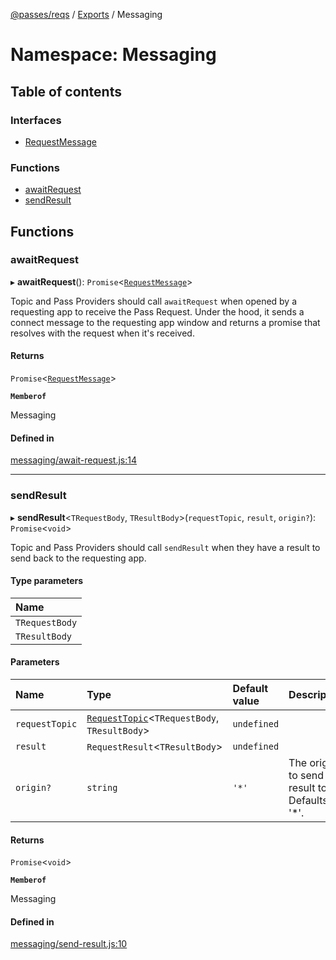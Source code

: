 [@passes/reqs](../README.md) / [Exports](../modules.md) / Messaging

# Namespace: Messaging

## Table of contents

### Interfaces

- [RequestMessage](../interfaces/Messaging.RequestMessage.md)

### Functions

- [awaitRequest](Messaging.md#awaitrequest)
- [sendResult](Messaging.md#sendresult)

## Functions

### awaitRequest

▸ **awaitRequest**(): `Promise`\<[`RequestMessage`](../interfaces/Messaging.RequestMessage.md)\>

Topic and Pass Providers should call `awaitRequest` when opened by a requesting app to receive the Pass Request.
Under the hood, it sends a connect message to the requesting app window and returns a promise that resolves with the request when it's received.

#### Returns

`Promise`\<[`RequestMessage`](../interfaces/Messaging.RequestMessage.md)\>

**`Memberof`**

Messaging

#### Defined in

[messaging/await-request.js:14](https://github.com/passes-org/passes/blob/6f5f306/packages/reqs/src/messaging/await-request.js#L14)

___

### sendResult

▸ **sendResult**\<`TRequestBody`, `TResultBody`\>(`requestTopic`, `result`, `origin?`): `Promise`\<`void`\>

Topic and Pass Providers should call `sendResult` when they have a result to send back to the requesting app.

#### Type parameters

| Name |
| :------ |
| `TRequestBody` |
| `TResultBody` |

#### Parameters

| Name | Type | Default value | Description |
| :------ | :------ | :------ | :------ |
| `requestTopic` | [`RequestTopic`](../classes/RequestTopic.md)\<`TRequestBody`, `TResultBody`\> | `undefined` |  |
| `result` | `RequestResult`\<`TResultBody`\> | `undefined` |  |
| `origin?` | `string` | `'*'` | The origin to send the result to. Defaults to '*'. |

#### Returns

`Promise`\<`void`\>

**`Memberof`**

Messaging

#### Defined in

[messaging/send-result.js:10](https://github.com/passes-org/passes/blob/6f5f306/packages/reqs/src/messaging/send-result.js#L10)
